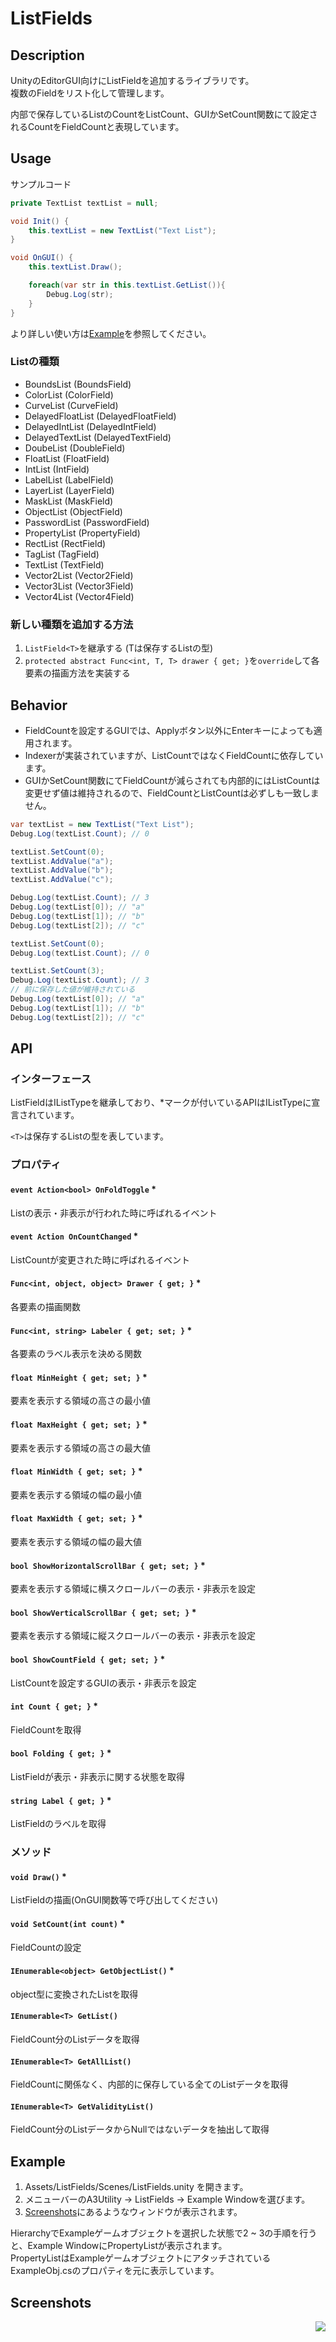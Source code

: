 ListFields
====


## Description
UnityのEditorGUI向けにListFieldを追加するライブラリです。  
複数のFieldをリスト化して管理します。  

内部で保存しているListのCountをListCount、GUIかSetCount関数にて設定されるCountをFieldCountと表現しています。

## Usage
サンプルコード
``` csharp
private TextList textList = null;

void Init() {
    this.textList = new TextList("Text List");
}

void OnGUI() {
    this.textList.Draw();

    foreach(var str in this.textList.GetList()){
        Debug.Log(str);
    }
}
``` 
より詳しい使い方は[Example](https://github.com/a3geek/ListFields/blob/master/Assets/ListFields/Example/Editor/ListFieldExample.cs)を参照してください。 

### Listの種類
- BoundsList (BoundsField)
- ColorList (ColorField)
- CurveList (CurveField)
- DelayedFloatList (DelayedFloatField)
- DelayedIntList (DelayedIntField)
- DelayedTextList (DelayedTextField)
- DoubeList (DoubleField)
- FloatList (FloatField)
- IntList (IntField)
- LabelList (LabelField)
- LayerList (LayerField)
- MaskList (MaskField)
- ObjectList (ObjectField)
- PasswordList (PasswordField)
- PropertyList (PropertyField)
- RectList (RectField)
- TagList (TagField)
- TextList (TextField)
- Vector2List (Vector2Field)
- Vector3List (Vector3Field)
- Vector4List (Vector4Field)

### 新しい種類を追加する方法
1. `ListField<T>`を継承する (Tは保存するListの型)
2. `protected abstract Func<int, T, T> drawer { get; }`を`override`して各要素の描画方法を実装する

## Behavior
- FieldCountを設定するGUIでは、Applyボタン以外にEnterキーによっても適用されます。
- Indexerが実装されていますが、ListCountではなくFieldCountに依存しています。
- GUIかSetCount関数にてFieldCountが減らされても内部的にはListCountは変更せず値は維持されるので、FieldCountとListCountは必ずしも一致しません。
``` csharp
var textList = new TextList("Text List");
Debug.Log(textList.Count); // 0

textList.SetCount(0);
textList.AddValue("a");
textList.AddValue("b");
textList.AddValue("c");

Debug.Log(textList.Count); // 3
Debug.Log(textList[0]); // "a"
Debug.Log(textList[1]); // "b"
Debug.Log(textList[2]); // "c"

textList.SetCount(0);
Debug.Log(textList.Count); // 0

textList.SetCount(3);
Debug.Log(textList.Count); // 3
// 前に保存した値が維持されている
Debug.Log(textList[0]); // "a"
Debug.Log(textList[1]); // "b"
Debug.Log(textList[2]); // "c"
```

## API
### インターフェース
ListFieldはIListTypeを継承しており、*マークが付いているAPIはIListTypeに宣言されています。  

`<T>`は保存するListの型を表しています。

### プロパティ
#### `event Action<bool> OnFoldToggle` *
Listの表示・非表示が行われた時に呼ばれるイベント

#### `event Action OnCountChanged` *
ListCountが変更された時に呼ばれるイベント

#### `Func<int, object, object> Drawer { get; }` *
各要素の描画関数

#### `Func<int, string> Labeler { get; set; }` *
各要素のラベル表示を決める関数

#### `float MinHeight { get; set; }` *
要素を表示する領域の高さの最小値

#### `float MaxHeight { get; set; }` *
要素を表示する領域の高さの最大値

#### `float MinWidth { get; set; }` *
要素を表示する領域の幅の最小値

#### `float MaxWidth { get; set; }` *
要素を表示する領域の幅の最大値

#### `bool ShowHorizontalScrollBar { get; set; }` *
要素を表示する領域に横スクロールバーの表示・非表示を設定

#### `bool ShowVerticalScrollBar { get; set; }` *
要素を表示する領域に縦スクロールバーの表示・非表示を設定

#### `bool ShowCountField { get; set; }` *
ListCountを設定するGUIの表示・非表示を設定

#### `int Count { get; }` *
FieldCountを取得

#### `bool Folding { get; }` *
ListFieldが表示・非表示に関する状態を取得

#### `string Label { get; }` *
ListFieldのラベルを取得

### メソッド
#### `void Draw()` *
ListFieldの描画(OnGUI関数等で呼び出してください)

#### `void SetCount(int count)` *
FieldCountの設定

#### `IEnumerable<object> GetObjectList()` *
object型に変換されたListを取得

#### `IEnumerable<T> GetList()`
FieldCount分のListデータを取得  

#### `IEnumerable<T> GetAllList()`
FieldCountに関係なく、内部的に保存している全てのListデータを取得

#### `IEnumerable<T> GetValidityList()`
FieldCount分のListデータからNullではないデータを抽出して取得

## Example
1. Assets/ListFields/Scenes/ListFields.unity を開きます。
2. メニューバーのA3Utility → ListFields → Example Windowを選びます。
3. [Screenshots](#screenshots)にあるようなウィンドウが表示されます。

HierarchyでExampleゲームオブジェクトを選択した状態で2 ~ 3の手順を行うと、Example WindowにPropertyListが表示されます。  
PropertyListはExampleゲームオブジェクトにアタッチされているExampleObj.csのプロパティを元に表示しています。

## Screenshots
<img align="right" src="Screenshots/ExampleEditorWindow.png">

